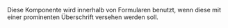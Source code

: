 Diese Komponente wird innerhalb von Formularen benutzt, wenn diese mit einer prominenten Überschrift versehen werden soll.